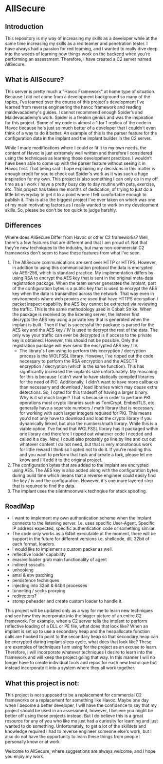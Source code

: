 # AllSecure


## Introduction
This repository is my way of increasing my skills as a developer while at the same time increasing my skills as a red teamer and penetration tester. I have always had a passion for red teaming, and I wanted to really dive deep into the weeds of learning how things work on the backend when you're performing an assessment. Therefore, I have created a C2 server named AllSecure.

## What is AllSecure?
This server is pretty much a "Havoc Framework" at home type of situation. Because I did not come from a development background so many of the topics, I've learned over the course of this project's development I've learned from reverse engineering the havoc framework and reading maldevacademy's guides. I cannot recommend enough Spider’s and Maldevacademy’s work. Spider is a freakin genius and was the inspiration for this project. Some of my code is almost a 1 for 1 replica of the code in Havoc because he's just so much better of a developer that I couldn't even think of a way to do it better. An example of this is the parser feature for the configuration data in the implant and the implant builder in the C2 server. 

While I made modifications where I could or fit it to my own needs, the content of Havoc is just extremely well written and therefore I considered using the techniques as learning those development practices. I wouldn’t have been able to come up with the parser feature without seeing it in Havoc first. That being said I hope explaining my decisions in this matter is enough credit for you to check out Spider's work as it was such a huge inspiration for my own. This project is also something I can only do in my off time as a I work / have a pretty busy day to day routine with pets, exercise, etc. This project has taken me months of dedication, of trying to just do a little bit everyday to get it to a point where I felt comfortable enough to publish it. This is also the biggest project I've ever taken on which was one of my main motivating factors as I really wanted to work on my development skills. So, please be don't be too quick to judge harshly. 

## Differences
Where does AllSecure Differ from Havoc or other C2 frameworks? Well, there's a few features that are different and that I am proud of. Not that they're new techniques to the industry, but many non-commercial C2 frameworks don't seem to have these features from what I’ve seen.

1. The AllSecure communications are sent over HTTP or HTTPS. However, in addition to using this communication protocol the data is encrypted via AES-256, which is standard practice. My implementation differs by using RSA to encrypt the AES key that is sent in the original meta-data registration package. When the team server generates the implant, part of the configuration bytes is a public key that is used to encrypt the AES key when the data is transmitted across the network. That way even in environments where web proxies are used that have HTTPS decryption / packet inspect capability the AES key cannot be extracted via reviewing the traffic. This is the same methodology used in Cobalt Strike. When the package is received by the listening server, the listener first decrypts the AES key using a private key that is generated when the implant is built. Then if that is successful the package is parsed for the AES key and the AES key / IV is used to decrypt the rest of the data. The only way your traffic can ever be decrypted is if access to the private key is obtained. However, this should not be possible. Only the registration package will ever send the encrypted AES key / IV.
   - The library's I am using to perform this encryption / decryption process is the WOLFSSL library. However, I've ripped out the code necessary to perform the RSA encryption and the AESCTR encryption / decryption (which is the same function). This has significantly increased the implants size unfortunately. My reasoning for this is because I didn't want to have statically compiled libraries for the need of PIC. Additionally, I didn't want to have more callbacks than necessary and download / load libraries which may cause extra detections. So, I opted for this tradeoff of having a larger binary. Why is it so much larger? That is because in order to perform PKI operations most crypto libraries such as TomCrypt, EmbedTLS, etc. generally have a separate numbers / math library that is necessary for working with such larger integers required for PKI. This means you'd not only have to download and load the crypto library if you dynamically linked, but also the numbers/math library. While this is a viable option, I’ve found that WOLFSSL library has it packaged within one library and therefore I ripped out whatever code I needed and called it a day. Now, I could also probably go line by line and cut out whatever content I do not need, but that is very monotonous work for little reward I think so I opted not to do it. If you're reading this and you want to perform that task and create a fork, please let me know and I'll add it to the original project.
3.	The configuration bytes that are added to the implant are encrypted using AES. The AES key is also added along with the configuration bytes during build time which means that a reverse engineer could easily find the key / iv and the configuration. However, it's one more layered step that is required to find the data.
4. The implant uses the silentmoonwalk technqiue for stack spoofing. 

 ## RoadMap
- I want to implement my own authentication scheme when the implant connects to the listening server. I.e. uses specific User-Agent, Specific IP address expected, specific authentication code or something similar.
- The code only works as a 64bit executable at the moment, there will be support in the future for different versions i.e. shellcode, dll, 32bit of each format, loaders.
- I would like to implement a custom packer as well.
- reflective loader capability
- evasive loader grab main functionality of agent
- indirect syscalls
- unhooking
- amsi & etw patching
- persistence techniques
- injecting into 32bit & 64bit processes
- tunneling / socks proxying
- redirectors?
- stomp peheader and create custom loader to handle it.


This project will be updated only as a way for me to learn new techniques and see how they incorporate into the bigger picture of an entire C2 framework. For example, when a C2 server tells the implant to perform reflective loading of a DLL or PE file, what does that look like? When an implant is set up to use a secondary heap and the heapallocate function calls are hooked to point to the secondary heap so that secondary heap can be encrypted during implant sleep cycle, what does that look like? These are examples of techniques I am using for the project as an excuse to learn. Therefore, I will incorporate whatever techniques I desire to learn into the framework and will keep the project going that way. In this manner I will no longer have to create individual tools and repos for each new technique but instead incorporate it into a system where they all work together.

## What this project is not:

This project is not supposed to be a replacement for commercial C2 frameworks or a replacement for something like Havoc. Maybe one day when I become a better developer, I will have the confidence to say that my project should be used in an assessment, however, I believe you might be better off using those projects instead. But I do believe this is a great resource for any of you who like me just had a curiosity for learning and just wanted to do something. Unfortunately, to get a lot of the skillsets and knowledge required I had to reverse engineer someone else's work, but I also do not have the opportunity to learn these things from people I personally know or at work.

Welcome to AllSecure, where suggestions are always welcome, and I hope you enjoy my work.

